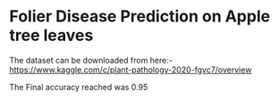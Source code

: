 # Folier Disease Prediction on Apple tree leaves

The dataset can be downloaded from here:- https://www.kaggle.com/c/plant-pathology-2020-fgvc7/overview

The Final accuracy reached was 0.95
